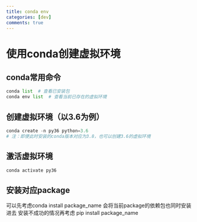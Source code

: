 ```yaml
---
title: conda env
categories: [dev]
comments: true
---
```


# 使用conda创建虚拟环境

## conda常用命令
```python
conda list  # 查看已安装包
conda env list  # 查看当前已存在的虚拟环境
```

## 创建虚拟环境（以3.6为例）

``` python
conda create -n py36 python=3.6
# 注：即便此时安装的conda版本对应为3.8，也可以创建3.6的虚拟环境
```

## 激活虚拟环境

``` javascript
conda activate py36
```

## 安装对应package
可以先考虑conda install package_name
会将当前package的依赖包也同时安装进去
安装不成功的情况再考虑 pip install package_name
